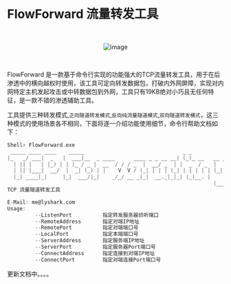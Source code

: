 # FlowForward 流量转发工具

<br>

<div align=center>
  
![image](https://user-images.githubusercontent.com/52789403/192257366-d0efd52d-9bc1-466e-a9ee-6c4a72b896fb.png)

</div>

<br>

FlowForward 是一款基于命令行实现的功能强大的TCP流量转发工具，用于在后渗透中的横向越权时使用，该工具可定向转发数据包，打破内外网屏障，实现对内网特定主机发起攻击或中转数据包到外网，工具只有19KB绝对小巧且无任何特征，是一款不错的渗透辅助工具。

工具提供三种转发模式,`正向隧道转发模式`,`反向纯流量隧道模式`,`双向隧道转发模式`，这三种模式的使用场景各不相同，下面将逐一介绍功能使用细节，命令行帮助文档如下：
```C
Shell> FlowForward.exe
 _____ ____ ____    _____                                _ _
|_   _/ ___|  _   |  ___|__  _ ____      ____ _ _ __ __| (_)_ __   __ _
  | || |   | |_) | | |_ / _ |  __  / / / _  |  __/ _  | |  _  / _  |
  | || |___|  __/  |  _| (_) | |    V  V / (_| | | | (_| | | | | | (_| |
  |_| ____|_|     |_|  ___/|_|    _/_/ __ _|_|  __._|_|_| |_|__. |
                                                                   |___/
TCP 流量隧道转发工具

E-Mail: me@lyshark.com
Usage:
         --ListenPort          指定转发服务器侦听端口
         --RemoteAddress       指定对端IP地址
         --RemotePort          指定对端端口号
         --LocalPort           指定本端端口号
         --ServerAddress       指定服务端IP地址
         --ServerPort          指定服务器Port端口号
         --ConnectAddress      指定连接到对端IP地址
         --ConnectPort         指定对端连接Port端口号
```


















更新文档中。。。。




























